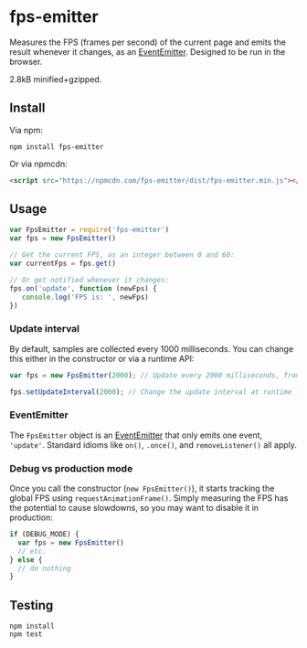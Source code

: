 fps-emitter
===========

Measures the FPS (frames per second) of the current page and emits the 
result whenever it changes, as an [EventEmitter](https://nodejs.org/api/events.html#events_class_eventemitter). Designed to be run in the browser.

2.8kB minified+gzipped.

Install
-------

Via npm:

    npm install fps-emitter

Or via npmcdn:

```html
<script src="https://npmcdn.com/fps-emitter/dist/fps-emitter.min.js"></script>
```

Usage
-----

```js
var FpsEmitter = require('fps-emitter')
var fps = new FpsEmitter()

// Get the current FPS, as an integer between 0 and 60:
var currentFps = fps.get()

// Or get notified whenever it changes:
fps.on('update', function (newFps) {
   console.log('FPS is: ', newFps)
})
```

### Update interval

By default, samples are collected every 1000 milliseconds. You can change this
either in the constructor or via a runtime API:

```js
var fps = new FpsEmitter(2000); // Update every 2000 milliseconds, from the start

fps.setUpdateInterval(2000); // Change the update interval at runtime
```

### EventEmitter

The `FpsEmitter` object is an [EventEmitter](https://nodejs.org/api/events.html#events_class_eventemitter) 
that only emits one event, `'update'`. 
Standard idioms like `on()`, `.once()`, and `removeListener()` all apply.

### Debug vs production mode

Once you call the constructor (`new FpsEmitter()`), it starts tracking the global FPS using
`requestAnimationFrame()`. Simply measuring the FPS has the potential to cause slowdowns, so
you may want to disable it in production:

```js
if (DEBUG_MODE) {
  var fps = new FpsEmitter()
  // etc.
} else {
  // do nothing
}
```

Testing
-------

    npm install
    npm test
